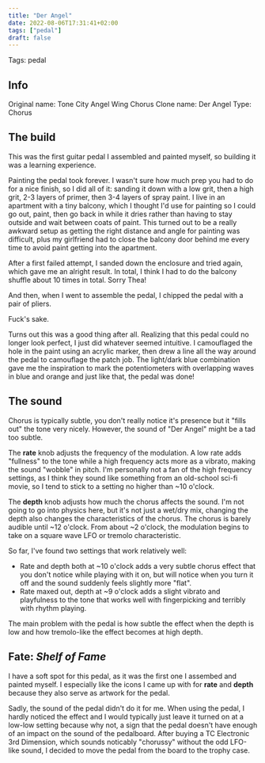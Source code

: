 ```yaml
---
title: "Der Angel"
date: 2022-08-06T17:31:41+02:00
tags: ["pedal"]
draft: false
---
```


Tags: pedal

## Info

Original name: Tone City Angel Wing Chorus
Clone name: Der Angel
Type: Chorus

## The build

This was the first guitar pedal I assembled and painted myself, so building it was a learning experience.

Painting the pedal took forever. I wasn't sure how much prep you had to do for a nice finish, so I did all of it: sanding it down with a low grit, then a high grit, 2-3 layers of primer, then 3-4 layers of spray paint. I live in an apartment with a tiny balcony, which I thought I'd use for painting so I could go out, paint, then go back in while it dries rather than having to stay outside and wait between coats of paint. This turned out to be a really awkward setup as getting the right distance and angle for painting was difficult, plus my girlfriend had to close the balcony door behind me every time to avoid paint getting into the apartment.

After a first failed attempt, I sanded down the enclosure and tried again, which gave me an alright result. In total, I think I had to do the balcony shuffle about 10 times in total. Sorry Thea!

And then, when I went to assemble the pedal, I chipped the pedal with a pair of pliers.

Fuck's sake.

Turns out this was a good thing after all. Realizing that this pedal could no longer look perfect, I just did whatever seemed intuitive. I camouflaged the hole in the paint using an acrylic marker, then drew a line all the way around the pedal to camouflage the patch job. The light/dark blue combination gave me the inspiration to mark the potentiometers with overlapping waves in blue and orange and just like that, the pedal was done!

## The sound

Chorus is typically subtle, you don't really notice it's presence but it "fills out" the tone very nicely. However, the sound of "Der Angel" might be a tad too subtle.

The **rate** knob adjusts the frequency of the modulation. A low rate adds "fullness" to the tone while a high frequency acts more as a vibrato, making the sound "wobble" in pitch. I'm personally not a fan of the high frequency settings, as I think they sound like something from an old-school sci-fi movie, so I tend to stick to a setting no higher than ~10 o'clock.

The **depth** knob adjusts how much the chorus affects the sound. I'm not going to go into physics here, but it's not just a wet/dry mix, changing the depth also changes the characteristics of the chorus. The chorus is barely audible until ~12 o'clock. From about ~2 o'clock, the modulation begins to take on a square wave LFO or tremolo characteristic.

So far, I've found two settings that work relatively well:

- Rate and depth both at ~10 o'clock adds a very subtle chorus effect that you don't notice while playing with it on, but will notice when you turn it off and the sound suddenly feels slightly more "flat".
- Rate maxed out, depth at ~9 o'clock adds a slight vibrato and playfulness to the tone that works well with fingerpicking and terribly with rhythm playing.

The main problem with the pedal is how subtle the effect when the depth is low and how tremolo-like the effect becomes at high depth.

## Fate: _Shelf of Fame_

I have a soft spot for this pedal, as it was the first one I assembed and painted myself. I especially like the icons I came up with for **rate** and **depth** because they also serve as artwork for the pedal.

Sadly, the sound of the pedal didn't do it for me. When using the pedal, I hardly noticed the effect and I would typically just leave it turned on at a low-low setting because why not, a sign that the pedal doesn't have enough of an impact on the sound of the pedalboard. After buying a TC Electronic 3rd Dimension, which sounds noticably "chorussy" without the odd LFO-like sound, I decided to move the pedal from the board to the trophy case.
